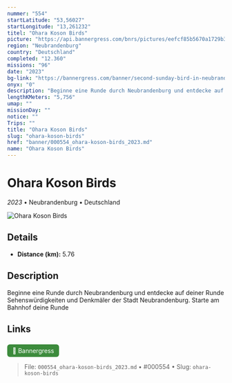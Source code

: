 ```yaml
---
nummer: "554"
startLatitude: "53,56027"
startLongitude: "13,261232"
titel: "Ohara Koson Birds"
picture: "https://api.bannergress.com/bnrs/pictures/eefcf85b5670a1729b3d511685c6789e"
region: "Neubrandenburg"
country: "Deutschland"
completed: "12.360"
missions: "96"
date: "2023"
bg-link: "https://bannergress.com/banner/second-sunday-bird-in-neubrandenburg-fff5"
onyx: "0"
description: "Beginne eine Runde durch Neubrandenburg und entdecke auf deiner Runde Sehenswürdigkeiten und Denkmäler der Stadt Neubrandenburg. Starte am Bahnhof deine Runde"
lengthKMeters: "5,756"
umap: ""
missionDay: ""
notice: ""
Trips: ""
title: "Ohara Koson Birds"
slug: "ohara-koson-birds"
href: "banner/000554_ohara-koson-birds_2023.md"
name: "Ohara Koson Birds"
---
```

# Ohara Koson Birds

*2023* • Neubrandenburg • Deutschland

![Ohara Koson Birds](https://api.bannergress.com/bnrs/pictures/eefcf85b5670a1729b3d511685c6789e)



## Details
- **Distance (km):** 5.76






## Description
Beginne eine Runde durch Neubrandenburg und entdecke auf deiner Runde Sehenswürdigkeiten und Denkmäler der Stadt Neubrandenburg. Starte am Bahnhof deine Runde



## Links
<a href="https://bannergress.com/banner/second-sunday-bird-in-neubrandenburg-fff5" style="display:inline-block;margin:6px 8px 0 0;padding:6px 12px;background:#3c8b3c;color:#fff;text-decoration:none;border-radius:6px;">🔗 Bannergress</a>




> File: `000554_ohara-koson-birds_2023.md` • #000554 • Slug: `ohara-koson-birds`
